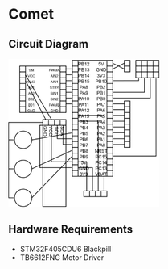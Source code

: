 # Comet

## Circuit Diagram
<img src="docs/circuit_diagram.jpg" alt="Circuit Diagram" width="300">

## Hardware Requirements
- STM32F405CDU6 Blackpill
- TB6612FNG Motor Driver